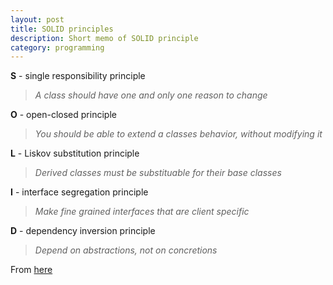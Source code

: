 ```yaml
---
layout: post
title: SOLID principles
description: Short memo of SOLID principle
category: programming
---
```


**S** - single responsibility principle 
>_A class should have one and only one reason to change_  

**O** - open-closed principle 
>_You should be able to extend a classes behavior, without modifying it_  

**L** - Liskov substitution principle 
>_Derived classes must be substituable for their base classes_  

**I** - interface segregation principle 
>_Make fine grained interfaces that are client specific_  

**D** - dependency inversion principle
>_Depend on abstractions, not on concretions_  



From [here](https://filippobuletto.github.io/solid-java/#)
